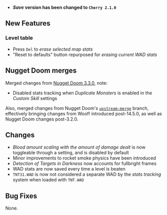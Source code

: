 - **_Save_ version has been changed to `Cherry 2.1.0`**

## New Features

### Level table

- Press `Del` to _erase selected map stats_
- "Reset to defaults" button repurposed for _erasing current WAD stats_

## Nugget Doom merges

Merged changes from [Nugget Doom 3.3.0](https://github.com/MrAlaux/Nugget-Doom/releases/tag/nugget-doom-3.3.0), note:
- Disabled stats tracking when _Duplicate Monsters_ is enabled in the _Custom Skill_ settings

Also, merged changes from Nugget Doom's [`upstream-merge`](https://github.com/MrAlaux/Nugget-Doom/tree/upstream-merge) branch, effectively bringing changes from Woof! introduced post-14.5.0, as well as Nugget Doom changes post-3.2.0.

## Changes

- _Blood amount scaling with the amount of damage dealt_ is now toggleable through a setting, and is disabled by default
- Minor improvements to rocket smoke physics have been introduced
- _Detection of Targets in Darkness_ now accounts for fullbright frames
- WAD stats are now saved every time a level is beaten
- `TNT31.WAD` is now not considered a separate WAD by the _stats tracking_ system when loaded with `TNT.WAD`

## Bug Fixes

None.